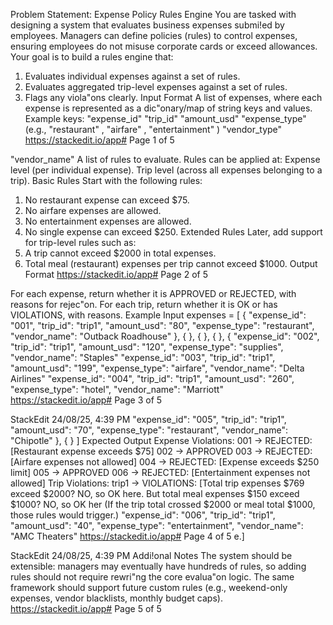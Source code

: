Problem Statement: Expense Policy Rules Engine
You are tasked with designing a system that evaluates business expenses submi!ed by employees.
Managers can define policies (rules) to control expenses, ensuring employees do not misuse corporate cards or exceed allowances.
Your goal is to build a rules engine that:
1. Evaluates individual expenses against a set of rules.
2. Evaluates aggregated trip-level expenses against a set of rules.
3. Flags any viola"ons clearly.
   Input Format
   A list of expenses, where each expense is represented as a dic"onary/map of string keys and values.
   Example keys:
   "expense_id"
   "trip_id"
   "amount_usd"
   "expense_type" (e.g., "restaurant" , "airfare" , "entertainment" ) "vendor_type"
   https://stackedit.io/app# Page 1 of 5

"vendor_name"
A list of rules to evaluate. Rules can be applied at: Expense level (per individual expense).
Trip level (across all expenses belonging to a trip).
Basic Rules
Start with the following rules:
1. No restaurant expense can exceed $75.
2. No airfare expenses are allowed.
3. No entertainment expenses are allowed.
4. No single expense can exceed $250.
   Extended Rules
   Later, add support for trip-level rules such as:
5. A trip cannot exceed $2000 in total expenses.
6. Total meal (restaurant) expenses per trip cannot exceed $1000.
   Output Format
   https://stackedit.io/app# Page 2 of 5

For each expense, return whether it is APPROVED or REJECTED, with reasons for rejec"on.
For each trip, return whether it is OK or has VIOLATIONS, with reasons.
Example Input
expenses = [ {
"expense_id": "001",
"trip_id": "trip1",
"amount_usd": "80",
"expense_type": "restaurant",
"vendor_name": "Outback Roadhouse"
}, {
}, {
}, {
}, {
"expense_id": "002",
"trip_id": "trip1",
"amount_usd": "120",
"expense_type": "supplies",
"vendor_name": "Staples"
"expense_id": "003",
"trip_id": "trip1",
"amount_usd": "199",
"expense_type": "airfare",
"vendor_name": "Delta Airlines"
"expense_id": "004",
"trip_id": "trip1",
"amount_usd": "260",
"expense_type": "hotel",
"vendor_name": "Marriott"
https://stackedit.io/app# Page 3 of 5

StackEdit 24/08/25, 4:39 PM
"expense_id": "005",
"trip_id": "trip1",
"amount_usd": "70",
"expense_type": "restaurant",
"vendor_name": "Chipotle"
}, {
} ]
Expected Output
Expense Violations:
001 -> REJECTED: [Restaurant expense exceeds $75]
002 -> APPROVED
003 -> REJECTED: [Airfare expenses not allowed]
004 -> REJECTED: [Expense exceeds $250 limit]
005 -> APPROVED
006 -> REJECTED: [Entertainment expenses not allowed]
Trip Violations:
trip1 -> VIOLATIONS: [Total trip expenses $769 exceed $2000? NO, so OK here.
But total meal expenses $150 exceed $1000? NO, so OK her
(If the trip total crossed $2000 or meal total $1000, those rules would trigger.)
"expense_id": "006",
"trip_id": "trip1",
"amount_usd": "40",
"expense_type": "entertainment",
"vendor_name": "AMC Theaters"
https://stackedit.io/app# Page 4 of 5
e.]

StackEdit 24/08/25, 4:39 PM
Addi!onal Notes
The system should be extensible: managers may eventually have hundreds of
rules, so adding rules should not require rewri"ng the core evalua"on logic.
The same framework should support future custom rules (e.g., weekend-only expenses, vendor blacklists, monthly budget caps).
https://stackedit.io/app# Page 5 of 5
